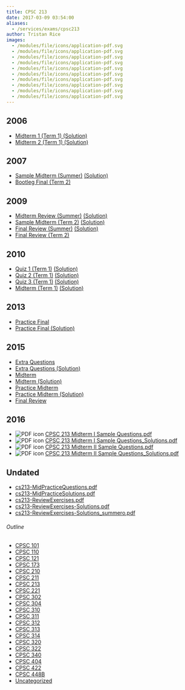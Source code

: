```yaml
---
title: CPSC 213
date: 2017-03-09 03:54:00
aliases:
  - /services/exams/cpsc213
author: Tristan Rice
images:
  - /modules/file/icons/application-pdf.svg
  - /modules/file/icons/application-pdf.svg
  - /modules/file/icons/application-pdf.svg
  - /modules/file/icons/application-pdf.svg
  - /modules/file/icons/application-pdf.svg
  - /modules/file/icons/application-pdf.svg
  - /modules/file/icons/application-pdf.svg
  - /modules/file/icons/application-pdf.svg
  - /modules/file/icons/application-pdf.svg
  - /modules/file/icons/application-pdf.svg
---
```


2006
----

* [Midterm 1 (Term 1) (Solution)](/files/exams/2006/cs213-2006-t1-midterm1-solution.pdf)
* [Midterm 2 (Term 1) (Solution)](/files/exams/2006/cs213-2006-t1-midterm2-solution.pdf)

2007
----

* [Sample Midterm (Summer)](/files/exams/2007/cs213-2007-s-sample-midterm.pdf) [(Solution)](/files/exams/2007/cs213-2007-s-sample-midterm-solution.pdf)
* [Bootleg Final (Term 2)](/files/exams/2007/cs313-2007-t2-bootleg-final.pdf)

2009
----

* [Midterm Review (Summer)](/files/exams/2009/cs213-2009-s-review-midterm.pdf) [(Solution)](/files/exams/2009/cs213-2009-s-review-midterm-solution.pdf)
* [Sample Midterm (Term 2)](/files/exams/2009/cs213-2009-t2-sample-midterm.pdf) [(Solution)](/files/exams/2009/cs213-2009-t2-sample-midterm-solution.pdf)
* [Final Review (Summer)](/files/exams/2009/cs213-2009-s-review-final.pdf) [(Solution)](/files/exams/2009/cs213-2009-s-review-final-solution.pdf)
* [Final Review (Term 2)](/files/exams/2009/cs213-2009-t2-review-final.pdf)

2010
----

* [Quiz 1 (Term 1)](/files/exams/2010/cs213-2010-t1-quiz1.pdf) [(Solution)](/files/exams/2010/cs213-2010-t1-quiz1-solution.pdf)
* [Quiz 2 (Term 1)](/files/exams/2010/cs213-2010-t1-quiz2.pdf) [(Solution)](/files/exams/2010/cs213-2010-t1-quiz2-solution.pdf)
* [Quiz 3 (Term 1)](/files/exams/2010/cs213-2010-t1-quiz3.pdf) [(Solution)](/files/exams/2010/cs213-2010-t1-quiz3-solution.pdf)
* [Midterm (Term 1)](/files/exams/2010/cs213-2010-t1-midterm.pdf) [(Solution)](/files/exams/2010/cs213-2010-t1-midterm-solution.pdf)

2013
----

*   [Practice Final](https://ubccsss.org/files/213-2013-practice_final.pdf)
*   [Practice Final (Solution)](https://ubccsss.org/files/213-2013-practice_final_solutions_1.pdf)

2015
----

*   [Extra Questions](https://ubccsss.org/files/213-2015-extra-questions.pdf)
*   [Extra Questions (Solution)](https://ubccsss.org/files/213-2015-extra-questions-solution.pdf)
*   [Midterm](https://ubccsss.org/files/213-2015-mt.pdf)
*   [Midterm (Solution)](https://ubccsss.org/files/213-2015-mt-soln.pdf)
*   [Practice Midterm](https://ubccsss.org/files/213-2015-practice-mt.pdf)
*   [Practice Midterm (Solution)](https://ubccsss.org/files/213-2015-practice-mt-soln.pdf)
*   [Final Review](https://ubccsss.org/files/213-2015-finalreview.pdf)

2016
----

* ![PDF icon](/modules/file/icons/application-pdf.svg "application/pdf") [CPSC 213 Midterm I Sample Questions.pdf](https://ubccsss.org/files/CPSC%20213%20Midterm%20I%20Sample%20Questions.pdf)
* ![PDF icon](/modules/file/icons/application-pdf.svg "application/pdf") [CPSC 213 Midterm I Sample Questions\_Solutions.pdf](https://ubccsss.org/files/CPSC%20213%20Midterm%20I%20Sample%20Questions_Solutions.pdf)
* ![PDF icon](/modules/file/icons/application-pdf.svg "application/pdf") [CPSC 213 Midterm II Sample Questions.pdf](https://ubccsss.org/files/CPSC%20213%20Midterm%20II%20Sample%20Questions.pdf)
* ![PDF icon](/modules/file/icons/application-pdf.svg "application/pdf") [CPSC 213 Midterm II Sample Questions\_Solutions.pdf](https://ubccsss.org/files/CPSC%20213%20Midterm%20II%20Sample%20Questions_Solutions.pdf)

Undated
-------

* [cs213-MidPracticeQuestions.pdf](/files/exams/undated/cs213-MidPracticeQuestions.pdf)
* [cs213-MidPracticeSolutions.pdf](/files/exams/undated/cs213-MidPracticeSolutions.pdf)
* [cs213-ReviewExercises.pdf](/files/exams/undated/cs213-ReviewExercises.pdf)
* [cs213-ReviewExercises-Solutions.pdf](/files/exams/undated/cs213-ReviewExercises-Solutions.pdf)
* [cs213-ReviewExercises-Solutions\_summero.pdf](/files/exams/undated/cs213-ReviewExercises-Solutions_summero.pdf)

###### Outline
* [CPSC 101](/services/exams/cpsc101)
* [CPSC 110](/services/exams/cpsc110)
* [CPSC 121](/services/exams/cpsc121)
* [CPSC 173](/services/exams/cpsc173)
* [CPSC 210](/services/exams/cpsc210)
* [CPSC 211](/services/exams/cpsc211)
* [CPSC 213](/services/exams/cpsc213)
* [CPSC 221](/services/exams/cpsc221)
* [CPSC 302](/services/exams/cpsc302)
* [CPSC 304](/services/exams/cpsc304)
* [CPSC 310](/services/exams/cpsc310)
* [CPSC 311](/services/exams/cpsc311)
* [CPSC 312](/services/exams/cpsc312)
* [CPSC 313](/services/exams/cpsc313)
* [CPSC 314](/services/exams/cpsc314)
* [CPSC 320](/services/exams/cpsc320)
* [CPSC 322](/services/exams/cpsc322)
* [CPSC 340](/services/exams/cpsc340)
* [CPSC 404](/services/exams/cpsc404)
* [CPSC 422](/services/exams/cpsc422)
* [CPSC 448B](/services/exams/cpsc448B)
* [Uncategorized](/services/exams/uncategorized)
